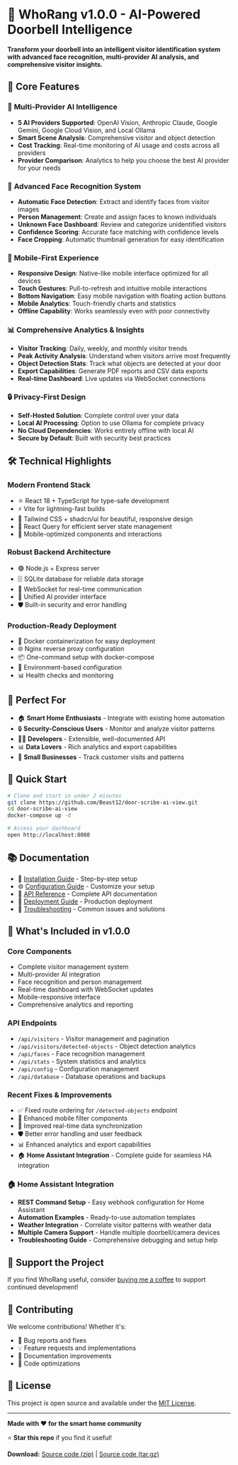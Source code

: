 # 🎉 WhoRang v1.0.0 - AI-Powered Doorbell Intelligence

**Transform your doorbell into an intelligent visitor identification system with advanced face recognition, multi-provider AI analysis, and comprehensive visitor insights.**

## 🚀 Core Features

### 🧠 **Multi-Provider AI Intelligence**
- **5 AI Providers Supported**: OpenAI Vision, Anthropic Claude, Google Gemini, Google Cloud Vision, and Local Ollama
- **Smart Scene Analysis**: Comprehensive visitor and object detection
- **Cost Tracking**: Real-time monitoring of AI usage and costs across all providers
- **Provider Comparison**: Analytics to help you choose the best AI provider for your needs

### 👤 **Advanced Face Recognition System**
- **Automatic Face Detection**: Extract and identify faces from visitor images
- **Person Management**: Create and assign faces to known individuals
- **Unknown Face Dashboard**: Review and categorize unidentified visitors
- **Confidence Scoring**: Accurate face matching with confidence levels
- **Face Cropping**: Automatic thumbnail generation for easy identification

### 📱 **Mobile-First Experience**
- **Responsive Design**: Native-like mobile interface optimized for all devices
- **Touch Gestures**: Pull-to-refresh and intuitive mobile interactions
- **Bottom Navigation**: Easy mobile navigation with floating action buttons
- **Mobile Analytics**: Touch-friendly charts and statistics
- **Offline Capability**: Works seamlessly even with poor connectivity

### 📊 **Comprehensive Analytics & Insights**
- **Visitor Tracking**: Daily, weekly, and monthly visitor trends
- **Peak Activity Analysis**: Understand when visitors arrive most frequently
- **Object Detection Stats**: Track what objects are detected at your door
- **Export Capabilities**: Generate PDF reports and CSV data exports
- **Real-time Dashboard**: Live updates via WebSocket connections

### 🔒 **Privacy-First Design**
- **Self-Hosted Solution**: Complete control over your data
- **Local AI Processing**: Option to use Ollama for complete privacy
- **No Cloud Dependencies**: Works entirely offline with local AI
- **Secure by Default**: Built with security best practices

## 🛠️ **Technical Highlights**

### **Modern Frontend Stack**
- ⚛️ React 18 + TypeScript for type-safe development
- ⚡ Vite for lightning-fast builds
- 🎨 Tailwind CSS + shadcn/ui for beautiful, responsive design
- 🔄 React Query for efficient server state management
- 📱 Mobile-optimized components and interactions

### **Robust Backend Architecture**
- 🟢 Node.js + Express server
- 🗄️ SQLite database for reliable data storage
- 🔌 WebSocket for real-time communication
- 🤖 Unified AI provider interface
- 🛡️ Built-in security and error handling

### **Production-Ready Deployment**
- 🐳 Docker containerization for easy deployment
- 🌐 Nginx reverse proxy configuration
- 📦 One-command setup with docker-compose
- 🔧 Environment-based configuration
- 📊 Health checks and monitoring

## 🎯 **Perfect For**

- 🏠 **Smart Home Enthusiasts** - Integrate with existing home automation
- 🔒 **Security-Conscious Users** - Monitor and analyze visitor patterns
- 👨‍💻 **Developers** - Extensible, well-documented API
- 📊 **Data Lovers** - Rich analytics and export capabilities
- 🏢 **Small Businesses** - Track customer visits and patterns

## 🚀 **Quick Start**

```bash
# Clone and start in under 2 minutes
git clone https://github.com/Beast12/door-scribe-ai-view.git
cd door-scribe-ai-view
docker-compose up -d

# Access your dashboard
open http://localhost:8080
```

## 📚 **Documentation**

- 📖 [Installation Guide](INSTALLATION.md) - Step-by-step setup
- ⚙️ [Configuration Guide](CONFIGURATION.md) - Customize your setup  
- 🔌 [API Reference](API.md) - Complete API documentation
- 🚀 [Deployment Guide](DEPLOY.md) - Production deployment
- 🔧 [Troubleshooting](TROUBLESHOOTING.md) - Common issues and solutions

## 🔧 **What's Included in v1.0.0**

### **Core Components**
- Complete visitor management system
- Multi-provider AI integration
- Face recognition and person management
- Real-time dashboard with WebSocket updates
- Mobile-responsive interface
- Comprehensive analytics and reporting

### **API Endpoints**
- `/api/visitors` - Visitor management and pagination
- `/api/visitors/detected-objects` - Object detection analytics
- `/api/faces` - Face recognition management
- `/api/stats` - System statistics and analytics
- `/api/config` - Configuration management
- `/api/database` - Database operations and backups

### **Recent Fixes & Improvements**
- ✅ Fixed route ordering for `/detected-objects` endpoint
- 📱 Enhanced mobile filter components
- 🔄 Improved real-time data synchronization
- 🛡️ Better error handling and user feedback
- 📊 Enhanced analytics and export capabilities
- 🏠 **Home Assistant Integration** - Complete guide for seamless HA integration

### **🏠 Home Assistant Integration**
- **REST Command Setup** - Easy webhook configuration for Home Assistant
- **Automation Examples** - Ready-to-use automation templates
- **Weather Integration** - Correlate visitor patterns with weather data
- **Multiple Camera Support** - Handle multiple doorbell/camera devices
- **Troubleshooting Guide** - Comprehensive debugging and setup help

## 💖 **Support the Project**

If you find WhoRang useful, consider [buying me a coffee](https://www.buymeacoffee.com/koen1203) to support continued development!

## 🤝 **Contributing**

We welcome contributions! Whether it's:
- 🐛 Bug reports and fixes
- 💡 Feature requests and implementations
- 📖 Documentation improvements
- 🔧 Code optimizations

## 📄 **License**

This project is open source and available under the [MIT License](LICENSE).

---

**Made with ❤️ for the smart home community**

⭐ **Star this repo** if you find it useful!

**Download:** [Source code (zip)](https://github.com/Beast12/door-scribe-ai-view/archive/refs/tags/v1.0.0.zip) | [Source code (tar.gz)](https://github.com/Beast12/door-scribe-ai-view/archive/refs/tags/v1.0.0.tar.gz)
